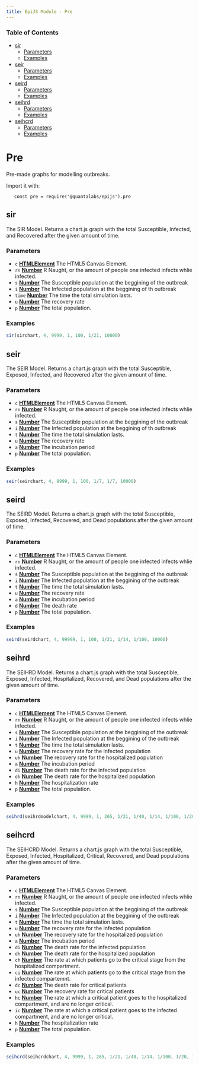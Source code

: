 ```yaml
---
title: EpiJS Module - Pre
---
```

<!-- Generated by documentation.js. Update this documentation by updating the source code. -->

### Table of Contents


*   [sir][2]
    *   [Parameters][3]
    *   [Examples][4]
*   [seir][5]
    *   [Parameters][6]
    *   [Examples][7]
*   [seird][8]
    *   [Parameters][9]
    *   [Examples][10]
*   [seihrd][11]
    *   [Parameters][12]
    *   [Examples][13]
*   [seihcrd][14]
    *   [Parameters][15]
    *   [Examples][16]

# Pre

Pre-made graphs for modelling outbreaks.

Import it with:

       const pre = require('@quantalabs/epijs').pre

## sir

The SIR Model. Returns a chart.js graph with the total Susceptible, Infected, and Recovered after the given amount of time.

### Parameters

*   `c` **[HTMLElement][17]** The HTML5 Canvas Element.
*   `rn` **[Number][18]** R Naught, or the amount of people one infected infects whlie infected.
*   `s` **[Number][18]** The Susceptible population at the beggining of the outbreak
*   `i` **[Number][18]** The Infected population at the beggining of th outbreak
*   `time` **[Number][18]** The time the total simulation lasts.
*   `u` **[Number][18]** The recovery rate
*   `p` **[Number][18]** The total population.

### Examples

```javascript
sir(sirchart, 4, 9999, 1, 100, 1/21, 10000)
```

## seir

The SEIR Model. Returns a chart.js graph with the total Susceptible, Exposed, Infected, and Recovered after the given amount of time.

### Parameters

*   `c` **[HTMLElement][17]** The HTML5 Canvas Element.
*   `rn` **[Number][18]** R Naught, or the amount of people one infected infects whlie infected.
*   `s` **[Number][18]** The Susceptible population at the beggining of the outbreak
*   `i` **[Number][18]** The Infected population at the beggining of th outbreak
*   `t` **[Number][18]** The time the total simulation lasts.
*   `u` **[Number][18]** The recovery rate
*   `a` **[Number][18]** The incubation period
*   `p` **[Number][18]** The total population.

### Examples

```javascript
seir(seirchart, 4, 9999, 1, 100, 1/7, 1/7, 10000)
```

## seird

The SEIRD Model. Returns a chart.js graph with the total Susceptible, Exposed, Infected, Recovered, and Dead populations after the given amount of time.

### Parameters

*   `c` **[HTMLElement][17]** The HTML5 Canvas Element.
*   `rn` **[Number][18]** R Naught, or the amount of people one infected infects whlie infected.
*   `s` **[Number][18]** The Susceptible population at the beggining of the outbreak
*   `i` **[Number][18]** The Infected population at the beggining of the outbreak
*   `t` **[Number][18]** The time the total simulation lasts.
*   `u` **[Number][18]** The recovery rate
*   `a` **[Number][18]** The incubation period
*   `d` **[Number][18]** The death rate
*   `p` **[Number][18]** The total population.

### Examples

```javascript
seird(seirdchart, 4, 99999, 1, 100, 1/21, 1/14, 1/100, 10000)
```

## seihrd

The SEIHRD Model. Returns a chart.js graph with the total Susceptible, Exposed, Infected, Hospitalized, Recovered, and Dead populations after the given amount of time.

### Parameters

*   `c` **[HTMLElement][17]** The HTML5 Canvas Element.
*   `rn` **[Number][18]** R Naught, or the amount of people one infected infects whlie infected.
*   `s` **[Number][18]** The Susceptible population at the beggining of the outbreak
*   `i` **[Number][18]** The Infected population at the beggining of the outbreak
*   `t` **[Number][18]** The time the total simulation lasts.
*   `u` **[Number][18]** The recovery rate for the infected population
*   `uh` **[Number][18]** The recovery rate for the hospitalized population
*   `a` **[Number][18]** The incubation period
*   `di` **[Number][18]** The death rate for the infected population
*   `dh` **[Number][18]** The death rate for the hospitalized population
*   `h` **[Number][18]** The hospitalization rate
*   `p` **[Number][18]** The total population.

### Examples

```javascript
seihrd(seihrdmodelchart, 4, 9999, 1, 265, 1/21, 1/40, 1/14, 1/100, 1/20, 1/30, 10000)
```

## seihcrd

The SEIHCRD Model. Returns a chart.js graph with the total Susceptible, Exposed, Infected, Hospitalized, Critical, Recovered, and Dead populations after the given amount of time.

### Parameters

*   `c` **[HTMLElement][17]** The HTML5 Canvas Element.
*   `rn` **[Number][18]** R Naught, or the amount of people one infected infects whlie infected.
*   `s` **[Number][18]** The Susceptible population at the beggining of the outbreak
*   `i` **[Number][18]** The Infected population at the beggining of the outbreak
*   `t` **[Number][18]** The time the total simulation lasts.
*   `u` **[Number][18]** The recovery rate for the infected population
*   `uh` **[Number][18]** The recovery rate for the hospitalized population
*   `a` **[Number][18]** The incubation period
*   `di` **[Number][18]** The death rate for the infected population
*   `dh` **[Number][18]** The death rate for the hospitalized population
*   `ch` **[Number][18]** The rate at which patients go to the critical stage from the hospitalized compartment.
*   `ci` **[Number][18]** The rate at which patients go to the critical stage from the infected compartemnt.
*   `dc` **[Number][18]** The death rate for critical patients
*   `uc` **[Number][18]** The recovery rate for critical patients
*   `hc` **[Number][18]** The rate at which a critical patient goes to the hospitalized compartment, and are no longer critical.
*   `ic` **[Number][18]** The rate at which a critical patient goes to the infected compartment, and are no longer critical.
*   `h` **[Number][18]** The hospitalization rate
*   `p` **[Number][18]** The total population.

### Examples

```javascript
seihcrd(seihcrdchart, 4, 9999, 1, 265, 1/21, 1/40, 1/14, 1/100, 1/20, 1/10, 1/40, 2/5, 1/5, 1/5, 1/5, 1/30, 10000)
```

[1]: #chart

[2]: #sir

[3]: #parameters

[4]: #examples

[5]: #seir

[6]: #parameters-1

[7]: #examples-1

[8]: #seird

[9]: #parameters-2

[10]: #examples-2

[11]: #seihrd

[12]: #parameters-3

[13]: #examples-3

[14]: #seihcrd

[15]: #parameters-4

[16]: #examples-4

[17]: https://developer.mozilla.org/docs/Web/HTML/Element

[18]: https://developer.mozilla.org/docs/Web/JavaScript/Reference/Global_Objects/Number
